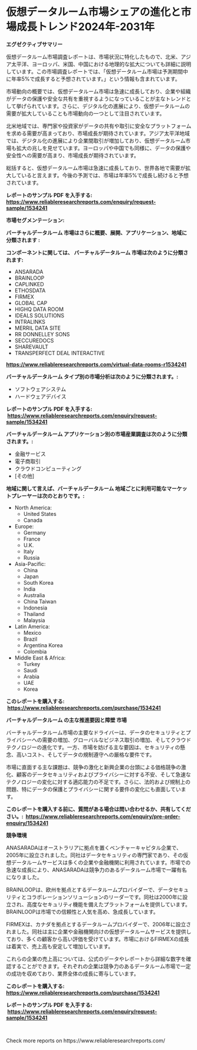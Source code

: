 <p><h1>仮想データルーム市場シェアの進化と市場成長トレンド2024年-2031年</h1></p><p><strong>エグゼクティブサマリー</strong></p>
<p><p>仮想データルーム市場調査レポートは、市場状況に特化したもので、北米、アジア太平洋、ヨーロッパ、米国、中国における地理的な拡大についても詳細に説明しています。この市場調査レポートでは、「仮想データルーム市場は予測期間中に年率5%で成長すると予想されています。」という情報も含まれています。</p><p>市場動向の概要では、仮想データルーム市場は急速に成長しており、企業や組織がデータの保護や安全な共有を重視するようになっていることが主なトレンドとして挙げられています。さらに、デジタル化の進展により、仮想データルームの需要が拡大していることも市場動向の一つとして注目されています。</p><p>北米地域では、専門家や投資家がデータの共有や取引に安全なプラットフォームを求める需要が高まっており、市場成長が期待されています。アジア太平洋地域では、デジタル化の進展により企業間取引が増加しており、仮想データルーム市場も拡大の兆しを見せています。ヨーロッパや中国でも同様に、データの保護や安全性への需要が高まり、市場成長が期待されています。</p><p>総括すると、仮想データルーム市場は急速に成長しており、世界各地で需要が拡大していると言えます。今後の予測では、市場は年率5%で成長し続けると予想されています。</p></p>
<p><strong>レポートのサンプル PDF を入手する: <a href="https://www.reliableresearchreports.com/enquiry/request-sample/1534241">https://www.reliableresearchreports.com/enquiry/request-sample/1534241</a></strong></p>
<p><strong>市場セグメンテーション:</strong></p>
<p><strong> バーチャルデータルーム 市場はさらに概要、展開、アプリケーション、地域に分類されます :</strong></p>
<p><strong>コンポーネントに関しては、 バーチャルデータルーム 市場は次のように分類されます: &nbsp;</strong></p>
<p><ul><li>ANSARADA</li><li>BRAINLOOP</li><li>CAPLINKED</li><li>ETHOSDATA</li><li>FIRMEX</li><li>GLOBAL CAP</li><li>HIGHQ DATA ROOM</li><li>IDEALS SOLUTIONS</li><li>INTRALINKS</li><li>MERRIL DATA SITE</li><li>RR DONNELLEY SONS</li><li>SECCUREDOCS</li><li>SHAREVAULT</li><li>TRANSPERFECT DEAL INTERACTIVE</li></ul></p>
<p><strong><a href="https://www.reliableresearchreports.com/virtual-data-rooms-r1534241">https://www.reliableresearchreports.com/virtual-data-rooms-r1534241</a></strong></p>
<p><strong> バーチャルデータルーム タイプ別の市場分析は次のように分類されます。:</strong></p>
<p><ul><li>ソフトウェアシステム</li><li>ハードウェアデバイス</li></ul></p>
<p><strong>レポートのサンプル PDF を入手する: &nbsp;<a href="https://www.reliableresearchreports.com/enquiry/request-sample/1534241">https://www.reliableresearchreports.com/enquiry/request-sample/1534241</a></strong></p>
<p><strong> バーチャルデータルーム アプリケーション別の市場産業調査は次のように分類されます。:</strong></p>
<p><ul><li>金融サービス</li><li>電子商取引</li><li>クラウドコンピューティング</li><li>[その他]</li></ul></p>
<p><strong>地域に関して言えば、バーチャルデータルーム 地域ごとに利用可能なマーケットプレーヤーは次のとおりです。:</strong></p>
<p><ul>
    <li>
        North America:
        <ul>
            <li>United States</li>
            <li>Canada</li>
        </ul>
    </li>
    <li>
        Europe:
        <ul>
            <li>Germany</li>
            <li>France</li>
            <li>U.K.</li>
            <li>Italy</li>
            <li>Russia</li>
        </ul>
    </li>
    <li>
        Asia-Pacific:
        <ul>
            <li>China</li>
            <li>Japan</li>
            <li>South Korea</li>
            <li>India</li>
            <li>Australia</li>
            <li>China Taiwan</li>
            <li>Indonesia</li>
            <li>Thailand</li>
            <li>Malaysia</li>
        </ul>
    </li>
    <li>
        Latin America:
        <ul>
            <li>Mexico</li>
            <li>Brazil</li>
            <li>Argentina Korea</li>
            <li>Colombia</li>
        </ul>
    </li>
    <li>
        Middle East & Africa:
        <ul>
            <li>Turkey</li>
            <li>Saudi</li>
            <li>Arabia</li>
            <li>UAE</li>
            <li>Korea</li>
        </ul>
    </li>
    </ul></p>
<p><strong>このレポートを購入する: &nbsp;<a href="https://www.reliableresearchreports.com/purchase/1534241">https://www.reliableresearchreports.com/purchase/1534241</a></strong></p>
<p><strong>バーチャルデータルーム の主な推進要因と障壁 市場</strong></p>
<p><p>バーチャルデータルーム市場の主要なドライバーは、データのセキュリティとプライバシーへの需要の増加、グローバルなビジネス取引の増加、そしてクラウドテクノロジーの進化です。一方、市場を妨げる主な要因は、セキュリティの懸念、高いコスト、そしてデータの規制遵守への厳格な要件です。</p><p>市場に直面する主な課題は、競争の激化と新興企業の台頭による価格競争の激化、顧客のデータセキュリティおよびプライバシーに対する不安、そして急速なテクノロジーの変化に対する適応能力の不足です。さらに、法的および規制上の問題、特にデータの保護とプライバシーに関する要件の変化にも直面しています。</p></p>
<p><strong>このレポートを購入する前に、質問がある場合は問い合わせるか、共有してください。:&nbsp; <a href="https://www.reliableresearchreports.com/enquiry/pre-order-enquiry/1534241">https://www.reliableresearchreports.com/enquiry/pre-order-enquiry/1534241</a></strong></p>
<p><strong>競争環境</strong></p>
<p><p>ANASARADAはオーストラリアに拠点を置くベンチャーキャピタル企業で、2005年に設立されました。同社はデータセキュリティの専門家であり、その仮想データルームサービスは多くの企業や金融機関に利用されています。市場での急速な成長により、ANASARADAは競争力のあるデータルーム市場で一躍有名になりました。</p><p>BRAINLOOPは、欧州を拠点とするデータルームプロバイダーで、データセキュリティとコラボレーションソリューションのリーダーです。同社は2000年に設立され、高度なセキュリティ機能を備えたプラットフォームを提供しています。BRAINLOOPは市場での信頼性と人気を高め、急成長しています。</p><p>FIRMEXは、カナダを拠点とするデータルームプロバイダーで、2006年に設立されました。同社は主に企業や金融機関向けの仮想データルームサービスを提供しており、多くの顧客から高い評価を受けています。市場におけるFIRMEXの成長は着実で、売上高も安定して増加しています。</p><p>これらの企業の売上高については、公式のデータやレポートから詳細な数字を確認することができます。それぞれの企業は競争力のあるデータルーム市場で一定の成功を収めており、業界全体の成長に寄与しています。</p></p>
<p><strong>このレポートを購入する: &nbsp; <a href="https://www.reliableresearchreports.com/purchase/1534241">https://www.reliableresearchreports.com/purchase/1534241</a></strong></p>
<p><strong>レポートのサンプル PDF を入手する: &nbsp;<a href="https://www.reliableresearchreports.com/enquiry/request-sample/1534241">https://www.reliableresearchreports.com/enquiry/request-sample/1534241</a></strong><strong></strong></p>
<p>&nbsp;</p>
<p>Check more reports on https://www.reliableresearchreports.com/</p>